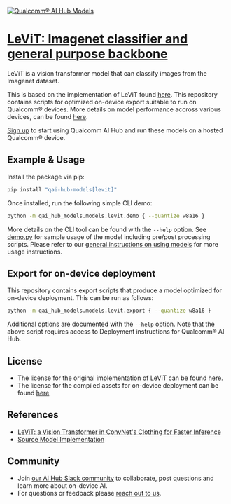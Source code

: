 [![Qualcomm® AI Hub Models](https://qaihub-public-assets.s3.us-west-2.amazonaws.com/qai-hub-models/quic-logo.jpg)](../../README.md)


# [LeViT: Imagenet classifier and general purpose backbone](https://aihub.qualcomm.com/models/levit)

LeViT is a vision transformer model that can classify images from the Imagenet dataset.

This is based on the implementation of LeViT found [here](https://github.com/facebookresearch/LeViT). This repository contains scripts for optimized on-device
export suitable to run on Qualcomm® devices. More details on model performance
accross various devices, can be found [here](https://aihub.qualcomm.com/models/levit).

[Sign up](https://myaccount.qualcomm.com/signup) to start using Qualcomm AI Hub and run these models on a hosted Qualcomm® device.




## Example & Usage

Install the package via pip:
```bash
pip install "qai-hub-models[levit]"
```


Once installed, run the following simple CLI demo:

```bash
python -m qai_hub_models.models.levit.demo { --quantize w8a16 }
```
More details on the CLI tool can be found with the `--help` option. See
[demo.py](demo.py) for sample usage of the model including pre/post processing
scripts. Please refer to our [general instructions on using
models](../../../#getting-started) for more usage instructions.

## Export for on-device deployment

This repository contains export scripts that produce a model optimized for
on-device deployment. This can be run as follows:

```bash
python -m qai_hub_models.models.levit.export { --quantize w8a16 }
```
Additional options are documented with the `--help` option. Note that the above
script requires access to Deployment instructions for Qualcomm® AI Hub.


## License
* The license for the original implementation of LeViT can be found
  [here](https://github.com/facebookresearch/LeViT?tab=Apache-2.0-1-ov-file).
* The license for the compiled assets for on-device deployment can be found [here](https://qaihub-public-assets.s3.us-west-2.amazonaws.com/qai-hub-models/Qualcomm+AI+Hub+Proprietary+License.pdf)


## References
* [LeViT: a Vision Transformer in ConvNet's Clothing for Faster Inference](https://arxiv.org/abs/2104.01136)
* [Source Model Implementation](https://github.com/facebookresearch/LeViT)



## Community
* Join [our AI Hub Slack community](https://aihub.qualcomm.com/community/slack) to collaborate, post questions and learn more about on-device AI.
* For questions or feedback please [reach out to us](mailto:ai-hub-support@qti.qualcomm.com).
